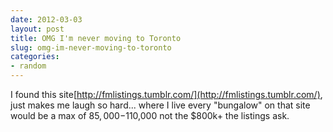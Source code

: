 ```yaml
---
date: 2012-03-03
layout: post
title: OMG I'm never moving to Toronto
slug: omg-im-never-moving-to-toronto
categories:
- random
---
```


I found this site[http://fmlistings.tumblr.com/](http://fmlistings.tumblr.com/), just makes me laugh so hard... where I live every "bungalow" on that site would be a max of $85,000​-$110,000 not the $800k+ the listings ask.